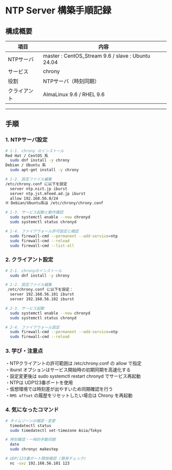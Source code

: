 # NTP Server 構築手順記録

## 構成概要
| 項目 | 内容 |
|------|------|
| NTPサーバ | master : CentOS\_Stream 9.6 / slave : Ubuntu 24.04 |
| サービス | chrony |
| 役割 | NTPサーバ（時刻同期） |
| クライアント | AlmaLinux 9.6 / RHEL 9.6 |
---

## 手順
### 1. NTPサーバ設定
```bash
# 1-1. chrony のインストール
Red Hat / CentOS 系
  sudo dnf install -y chrony
Debian / Ubuntu 系
  sudo apt-get install -y chrony

# 1-2. 設定ファイル編集
/etc/chrony.conf に以下を設定
  server ntp.nict.jp iburst
  server ntp.jst.mfeed.ad.jp iburst
  allow 192.168.56.0/24
※ Debian/Ubuntu系は /etc/chrony/chrony.conf

# 1-3. サービス起動と動作確認
  sudo systemctl enable --now chronyd
  sudo systemctl status chronyd

# 1-4. ファイアウォール許可設定と確認
  sudo firewall-cmd --permanent --add-service=ntp
  sudo firewall-cmd --reload
  sudo firewall-cmd --list-all
```
### 2. クライアント設定
```bash
# 2-1. chronyのインストール
  sudo dnf install -y chrony

# 2-2. 設定ファイル編集
 /etc/chrony.conf に以下を設定：
  server 192.168.56.101 iburst
  server 192.168.56.102 iburst

# 2-3. サービス起動
  sudo systemctl enable --now chronyd
  sudo systemctl status chronyd

# 2-4. ファイアウォール設定
  sudo firewall-cmd --permanent --add-service=ntp
  sudo firewall-cmd --reload
```
### 3. 学び・注意点
・NTPクライアントの許可範囲は /etc/chrony.conf の allow で指定  
・iburst オプションはサービス開始時の初期同期を高速化する  
・設定変更後は sudo systemctl restart chronyd でサービス再起動  
・NTPは UDP123番ポートを使用  
・仮想環境では時刻差が出やすいため同期確認を行う  
・`RMS offset` の履歴をリセットしたい場合は Chrony を再起動  

### 4. 気になったコマンド
```bash
# タイムゾーンの確認・変更
  timedatectl status
  sudo timedatectl set-timezone Asia/Tokyo

# 時刻確認・一時的手動同期
  date
  sudo chronyc makestep

# UDP/123番ポート開放確認 (簡易チェック)
  nc -uvz 192.168.56.101 123
```
